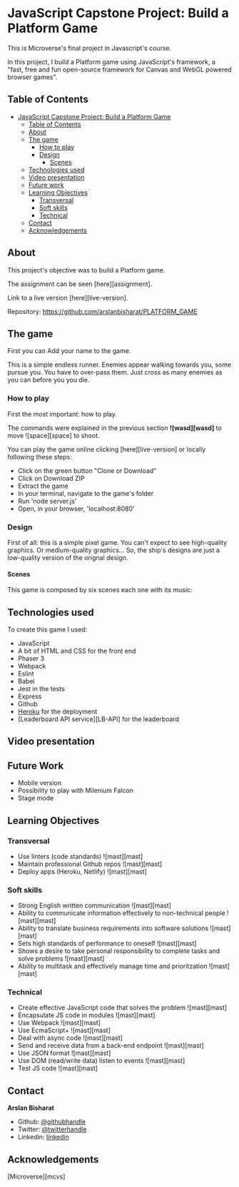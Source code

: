 # JavaScript Capstone Project: Build a Platform Game
This is Microverse's final project in Javascript's course.

In this project, I build a Platform game using JavaScript's framework, a "fast, free and fun open-source framework for Canvas and WebGL powered browser games".

## Table of Contents

- [JavaScript Capstone Project: Build a Platform Game](#javascript-capstone-project-build-a-Platform-game)
  - [Table of Contents](#table-of-contents)
  - [About](#about)
  - [The game](#the-game)
    - [How to play](#how-to-play)
    - [Design](#design)
      - [Scenes](#scenes)
  - [Technologies used](#technologies-used)
  - [Video presentation](#video-presentation)
  - [Future work](#future-work)
  - [Learning Objectives](#learning-objectives)
    - [Transversal](#transversal)
    - [Soft skills](#soft-skills)
    - [Technical](#technical)
  - [Contact](#contact)
  - [Acknowledgements](#acknowledgements)

## About

This project's objective was to build a Platform game.

The assignment can be seen [here][assignment].

Link to a live version [here][live-version].

Repository: https://github.com/arslanbisharat/PLATFORM_GAME

## The game
First you can Add your name to the game.

This is a simple endless runner. Enemies appear walking towards you, some pursue you. You have to over-pass them. Just cross  as many enemies as you can before you you die. 

### How to play

First the most important: how to play.

The commands were explained in the previous section **![wasd][wasd]** to move ![space][space] to shoot.


You can play the game online clicking [here][live-version] or locally following these steps:

* Click on the green button "Clone or Download"
* Click on Download ZIP
* Extract the game
* In your terminal, navigate to the game's folder
* Run 'node server.js'
* Open, in your browser, 'localhost:8080'

### Design

First of all: this is a simple pixel game. You can't expect to see high-quality graphics. Or medium-quality graphics... So, the ship's designs are just a low-quality version of the orignal design.
#### Scenes

This game is composed by six scenes each one with its music:
## Technologies used

To create this game I used:

* JavaScript
* A bit of HTML and CSS for the front end
* Phaser 3
* Webpack
* Eslint
* Babel
* Jest in the tests
* Express
* Github
* [Heroku](https://www.heroku.com/) for the deployment
* [Leaderboard API service][LB-API] for the leaderboard
## Video presentation


## Future Work

* Mobile version
* Possibility to play with Milenium Falcon
* Stage mode
## Learning Objectives


### Transversal

* Use linters (code standards) ![mast][mast]
* Maintain professional Github repos ![mast][mast]
* Deploy apps (Heroku, Netlify) ![mast][mast]


### Soft skills

* Strong English written communication ![mast][mast]
* Ability to communicate information effectively to non-technical people ![mast][mast]
* Ability to translate business requirements into software solutions ![mast][mast]
* Sets high standards of performance to oneself ![mast][mast]
* Shows a desire to take personal responsibility to complete tasks and solve problems ![mast][mast]
* Ability to multitask and effectively manage time and prioritzation ![mast][mast]


### Technical

* Create effective JavaScript code that solves the problem ![mast][mast]
* Encapsulate JS code in modules ![mast][mast]
* Use Webpack ![mast][mast]
* Use EcmaScript+ ![mast][mast]
* Deal with async code ![mast][mast]
* Send and receive data from a back-end endpoint ![mast][mast]
* Use JSON format ![mast][mast]
* Use DOM (read/write data) listen to events ![mast][mast]
* Test JS code ![mast][mast]


## Contact

**Arslan Bisharat**

- Github: [@githubhandle](https://github.com/arslanbisharat)
- Twitter: [@twitterhandle](https://twitter.com/arslan_bisharat-2020bb156)
- Linkedin: [linkedin](https://www.linkedin.com/in/muhammad-arslan)

## Acknowledgements

[Microverse][mcvs]




